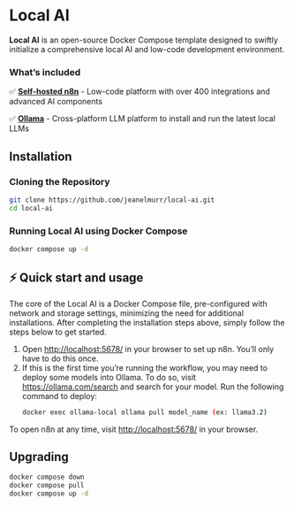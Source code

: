# Local AI

**Local AI** is an open-source Docker Compose template designed to swiftly initialize a comprehensive local AI and low-code development environment.

### What’s included

✅ [**Self-hosted n8n**](https://n8n.io/) - Low-code platform with over 400
integrations and advanced AI components

✅ [**Ollama**](https://ollama.com/) - Cross-platform LLM platform to install
and run the latest local LLMs

## Installation

### Cloning the Repository

```bash
git clone https://github.com/jeanelmurr/local-ai.git
cd local-ai
```

### Running Local AI using Docker Compose

```bash
docker compose up -d
```

## ⚡️ Quick start and usage

The core of the Local AI is a Docker Compose file, pre-configured with network and storage settings, minimizing the need for additional installations.
After completing the installation steps above, simply follow the steps below to get started.

1. Open <http://localhost:5678/> in your browser to set up n8n. You’ll only
   have to do this once.
2. If this is the first time you’re running the workflow, you may need to deploy some models into Ollama.
   To do so, visit <https://ollama.com/search> and search for your model. 
   Run the following command to deploy:
   ```bash
   docker exec ollama-local ollama pull model_name (ex: llama3.2)
   ```

To open n8n at any time, visit <http://localhost:5678/> in your browser.

## Upgrading

```bash
docker compose down
docker compose pull
docker compose up -d
```
